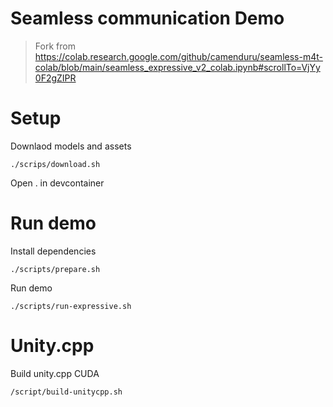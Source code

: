 # Seamless communication Demo

> Fork from https://colab.research.google.com/github/camenduru/seamless-m4t-colab/blob/main/seamless_expressive_v2_colab.ipynb#scrollTo=VjYy0F2gZIPR

# Setup

Downlaod models and assets

```shell
./scrips/download.sh
```

Open . in devcontainer


# Run demo

Install dependencies
```shell
./scripts/prepare.sh
```

Run demo
```shell
./scripts/run-expressive.sh
```


# Unity.cpp

Build unity.cpp CUDA
```shell
/script/build-unitycpp.sh
```